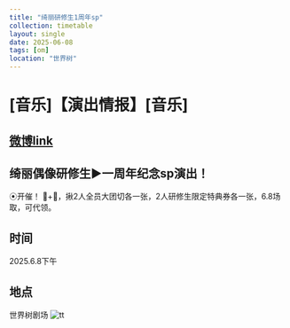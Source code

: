 ```yaml
---
title: "绮丽研修生1周年sp"
collection: timetable
layout: single
date: 2025-06-08
tags: [om]
location: "世界树"
---
```


# [音乐]【演出情报】[音乐]
## [微博link](https://weibo.com/7924774990/Pu2SNl3GV#comment)
## 绮丽偶像研修生▶︎一周年纪念sp演出！
⦿开催！
🧱+🍎，揪2人全员大团切各一张，2人研修生限定特典券各一张，6.8场取，可代领。

## 时间
2025.6.8下午
## 地点
世界树剧场
![tt](/timetable/2025/06/08/7.jpg)